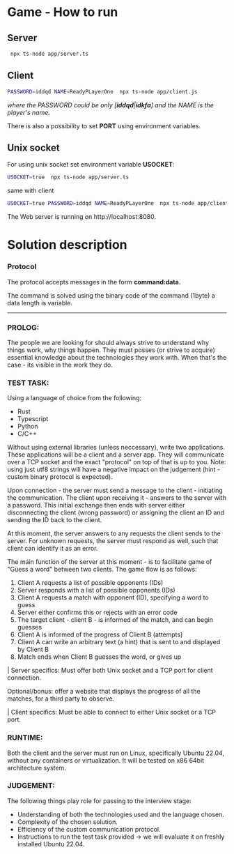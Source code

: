 # Game - How to run 

## Server

```sh
 npx ts-node app/server.ts
```

## Client

```sh
PASSWORD=iddqd NAME=ReadyPLayerOne  npx ts-node app/client.js
```

*where the PASSWORD could be only [**iddqd**|**idkfa**] and the NAME is the player's name.*

There is also a possibility to set **PORT**  using environment variables.

## Unix socket

For using unix socket set environment variable **USOCKET**:

```sh
USOCKET=true  npx ts-node app/server.ts
```

same with client

```sh
USOCKET=true PASSWORD=iddqd NAME=ReadyPLayerOne  npx ts-node app/client.ts
```

The Web server is running on http://localhost:8080.

# Solution description

### Protocol

The protocol accepts messages in the form **command:data.**

The command is solved using the binary code of the command (1byte) a data length is variable.





---
### PROLOG:

The people we are looking for should always strive to understand why things work, why things happen.
They must posses (or strive to acquire) essential knowledge about the technologies they work with.
When that's the case - its visible in the work they do.

### TEST TASK:

Using a language of choice from the following:

- Rust
- Typescript
- Python
- C/C++

Without using external libraries (unless neccessary), write two applications. These applications will be a client and a server app.
They will communicate over a TCP socket and the exact "protocol" on top of that is up to you. 
Note: using just utf8 strings will have a negative impact on the judgement (hint - custom binary protocol is expected).

Upon connection - the server must send a message to the client - initiating the communication.
The client upon receiving it - answers to the server with a password.
This initial exchange then ends with server either disconnecting the client (wrong password) or assigning the client an ID and sending the ID back to the client.

At this moment, the server answers to any requests the client sends to the server. For unknown requests, the server must respond as well, such that client can identify it as an error.

The main function of the server at this moment - is to facilitate game of "Guess a word" between two clients.
The game flow is as follows:

1. Client A requests a list of possible opponents (IDs)
2. Server responds with a list of possible opponents (IDs)
3. Client A requests a match with opponent (ID), specifying a word to guess
4. Server either confirms this or rejects with an error code
5. The target client - client B - is informed of the match, and can begin guesses
6. Client A is informed of the progress of Client B (attempts)
7. Client A can write an arbitrary text (a hint) that is sent to and displayed by Client B
8. Match ends when Client B guesses the word, or gives up

| Server specifics:
Must offer both Unix socket and a TCP port for client connection.

Optional/bonus: offer a website that displays the progress of all the matches, for a third party to observe.

| Client specifics:
Must be able to connect to either Unix socket or a TCP port.

### RUNTIME:

Both the client and the server must run on Linux, specifically Ubuntu 22.04, without any containers or virtualization. It will be tested on x86 64bit architecture system.

### JUDGEMENT:

The following things play role for passing to the interview stage:

- Understanding of both the technologies used and the language chosen.
- Complexity of the chosen solution.
- Efficiency of the custom communication protocol.
- Instructions to run the test task provided -> we will evaluate it on freshly installed Ubuntu 22.04.